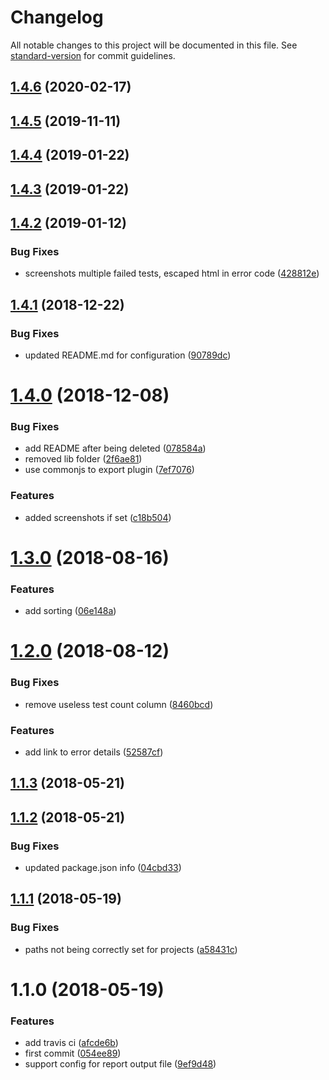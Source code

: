 # Changelog

All notable changes to this project will be documented in this file. See [standard-version](https://github.com/conventional-changelog/standard-version) for commit guidelines.

## [1.4.6](https://github.com/picuscreative/testcafe-reporter-html/compare/v1.4.11...v1.4.6) (2020-02-17)



<a name="1.4.5"></a>
## [1.4.5](https://github.com/picuscreative/testcafe-reporter-html/compare/v1.4.4...v1.4.5) (2019-11-11)



<a name="1.4.4"></a>
## [1.4.4](https://github.com/picuscreative/testcafe-reporter-html/compare/v1.4.3...v1.4.4) (2019-01-22)



<a name="1.4.3"></a>
## [1.4.3](https://github.com/picuscreative/testcafe-reporter-html/compare/v1.4.2...v1.4.3) (2019-01-22)



<a name="1.4.2"></a>
## [1.4.2](https://github.com/picuscreative/testcafe-reporter-html/compare/v1.4.1...v1.4.2) (2019-01-12)


### Bug Fixes

* screenshots multiple failed tests, escaped html in error code ([428812e](https://github.com/picuscreative/testcafe-reporter-html/commit/428812e))



<a name="1.4.1"></a>
## [1.4.1](https://github.com/picuscreative/testcafe-reporter-html/compare/v1.4.0...v1.4.1) (2018-12-22)


### Bug Fixes

* updated README.md for configuration ([90789dc](https://github.com/picuscreative/testcafe-reporter-html/commit/90789dc))



<a name="1.4.0"></a>
# [1.4.0](https://github.com/picuscreative/testcafe-reporter-html/compare/v1.3.0...v1.4.0) (2018-12-08)


### Bug Fixes

* add README after being deleted ([078584a](https://github.com/picuscreative/testcafe-reporter-html/commit/078584a))
* removed lib folder ([2f6ae81](https://github.com/picuscreative/testcafe-reporter-html/commit/2f6ae81))
* use commonjs to export plugin ([7ef7076](https://github.com/picuscreative/testcafe-reporter-html/commit/7ef7076))


### Features

* added screenshots if set ([c18b504](https://github.com/picuscreative/testcafe-reporter-html/commit/c18b504))



<a name="1.3.0"></a>
# [1.3.0](https://github.com/picuscreative/testcafe-reporter-html/compare/v1.2.0...v1.3.0) (2018-08-16)


### Features

* add sorting ([06e148a](https://github.com/picuscreative/testcafe-reporter-html/commit/06e148a))



<a name="1.2.0"></a>
# [1.2.0](https://github.com/picuscreative/testcafe-reporter-html/compare/v1.1.3...v1.2.0) (2018-08-12)


### Bug Fixes

* remove useless test count column ([8460bcd](https://github.com/picuscreative/testcafe-reporter-html/commit/8460bcd))


### Features

* add link to error details ([52587cf](https://github.com/picuscreative/testcafe-reporter-html/commit/52587cf))



<a name="1.1.3"></a>
## [1.1.3](https://github.com/picuscreative/testcafe-reporter-html/compare/v1.1.2...v1.1.3) (2018-05-21)



<a name="1.1.2"></a>
## [1.1.2](https://github.com/picuscreative/testcafe-reporter-html/compare/v1.1.1...v1.1.2) (2018-05-21)


### Bug Fixes

* updated package.json info ([04cbd33](https://github.com/picuscreative/testcafe-reporter-html/commit/04cbd33))



<a name="1.1.1"></a>
## [1.1.1](https://github.com/picuscreative/testcafe-reporter-html/compare/v1.1.0...v1.1.1) (2018-05-19)


### Bug Fixes

* paths not being correctly set for projects ([a58431c](https://github.com/picuscreative/testcafe-reporter-html/commit/a58431c))



<a name="1.1.0"></a>
# 1.1.0 (2018-05-19)


### Features

* add travis ci ([afcde6b](https://github.com/picuscreative/testcafe-reporter-html/commit/afcde6b))
* first commit ([054ee89](https://github.com/picuscreative/testcafe-reporter-html/commit/054ee89))
* support config for report output file ([9ef9d48](https://github.com/picuscreative/testcafe-reporter-html/commit/9ef9d48))
